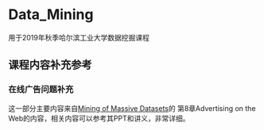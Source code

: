 # Data_Mining

用于2019年秋季哈尔滨工业大学数据挖掘课程

## 课程内容补充参考

### 在线广告问题补充

这一部分主要内容来自[Mining of Massive Datasets](http://www.mmds.org/)的
第8章Advertising on the Web的内容，相关内容可以参考其PPT和讲义，非常详细。

